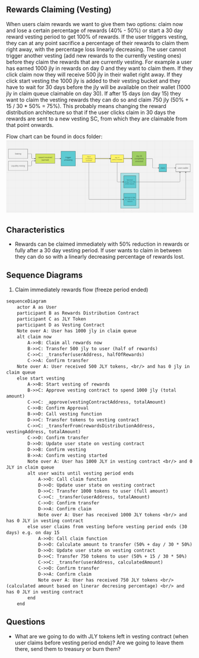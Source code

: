 ## Rewards Claiming (Vesting)

When users claim rewards we want to give them two options: claim now and lose a certain percentage of rewards (40% - 50%) or start a 30 day reward vesting period to get 100% of rewards. If the user triggers vesting, they can at any point sacrifice a percentage of their rewards to claim them right away, with the percentage loss linearly decreasing. The user cannot trigger another vesting (add new rewards to the currently vesting ones) before they claim the rewards that are currently vesting. For example a user has earned 1000 jly in rewards on day 0 and they want to claim them. If they click claim now they will receive 500 jly in their wallet right away. If they click start vesting the 1000 jly is added to their vesting bucket and they have to wait for 30 days before the jly will be available on their wallet (1000 jly in claim queue claimable on day 30). If after 15 days (on day 15) they want to claim the vesting rewards they can do so and claim 750 jly (50% + 15 / 30 * 50% = 75%). This probably means changing the reward distribution architecture so that if the user clicks claim in 30 days the rewards are sent to a new vesting SC, from which they are claimable from that point onwards.

Flow chart can be found in docs folder:
![RewardsClaimingFlowChart.png](./RewardsClaimingFlowChart.png)

## Characteristics

- Rewards can be claimed immediately with 50% reduction in rewards or fully after a 30 day vesting period. If user wants to claim in between they can do so with a linearly decreasing percentage of rewards lost.

## Sequence Diagrams

1. Claim immediately rewards flow (freeze period ended)

```mermaid
sequenceDiagram
    actor A as User
    participant B as Rewards Distribution Contract
    participant C as JLY Token
    participant D as Vesting Contract
    Note over A: User has 1000 jly in claim queue
    alt claim now
        A->>B: Claim all rewards now
        B->>C: Transfer 500 jly to user (half of rewards)
        C->>C: _transfer(userAddress, halfOfRewards)
        C->>A: Confirm transfer
    Note over A: User received 500 JLY tokens, <br/> and has 0 jly in claim queue
    else start vesting
        A->>B: Start vesting of rewards
        B->>C: Approve vesting contract to spend 1000 jly (total amount)
        C->>C: _approve(vestingContractAddress, totalAmount)
        C->>B: Confirm Approval
        B->>D: Call vesting function
        D->>C: Transfer tokens to vesting contract
        C->>C: _transferFrom(rewardsDistributionAddress, vestingAddress, totalAmount)
        C->>D: Confirm transfer
        D->>D: Update user state on vesting contract
        D->>B: Confirm vesting
        B->>A: Confirm vesting started
        Note over A: User has 1000 JLY in vesting contract <br/> and 0 JLY in claim queue
        alt user waits until vesting period ends
            A->>D: Call claim function
            D->>D: Update user state on vesting contract
            D->>C: Transfer 1000 tokens to user (full amount)
            C->>C: _transfer(userAddress, totalAmount)
            C->>D: Confirm transfer
            D->>A: Confirm claim
            Note over A: User has received 1000 JLY tokens <br/> and has 0 JLY in vesting contract
        else user claims from vesting before vesting period ends (30 days) e.g. on day 15
            A->>D: Call claim function
            D->>D: Calculate amount to transfer (50% + day / 30 * 50%)
            D->>D: Update user state on vesting contract
            D->>C: Transfer 750 tokens to user (50% + 15 / 30 * 50%)
            C->>C: _transfer(userAddress, calculatedAmount)
            C->>D: Confirm transfer
            D->>A: Confirm claim
            Note over A: User has received 750 JLY tokens <br/>(calculated amount based on linerar decresing percentage) <br/> and has 0 JLY in vesting contract
        end
    end
```

## Questions
- What are we going to do with JLY tokens left in vesting contract (when user claims before vesting period ends)? Are we going to leave them there, send them to treasury or burn them?